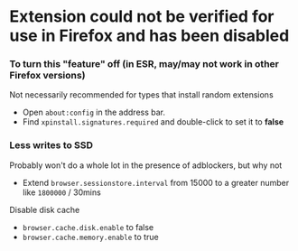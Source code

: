 # Extension could not be verified for use in Firefox and has been disabled


### To turn this "feature" off (in ESR, may/may not work in other Firefox versions)
Not necessarily recommended for types that install random extensions
- Open `about:config` in the address bar.
- Find `xpinstall.signatures.required` and double-click to set it to **false**


### Less writes to SSD
Probably won't do a whole lot in the presence of adblockers, but why not
- Extend `browser.sessionstore.interval` from 15000 to a greater number like `1800000` / 30mins

Disable disk cache
- `browser.cache.disk.enable` to false
- `browser.cache.memory.enable` to true
